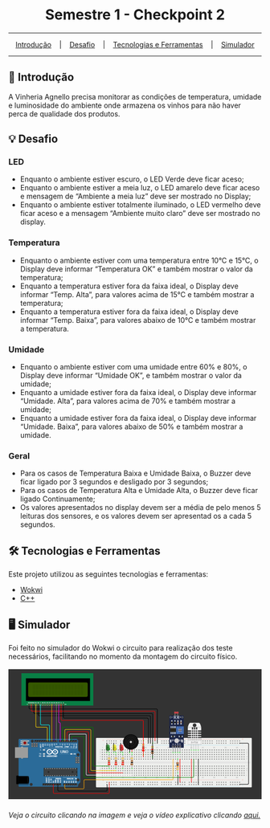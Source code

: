 <h1 align="center">Semestre 1 - Checkpoint 2</h1>

<hr/>

<p align="center">
  <a href="#pushpin-Introdução">Introdução</a>
  &nbsp;&nbsp;&nbsp;|&nbsp;&nbsp;&nbsp;
  <a href="#bulb-Desafio">Desafio</a>
  &nbsp;&nbsp;&nbsp;|&nbsp;&nbsp;&nbsp;
  <a href="#hammer_and_wrench-Tecnologias-e-Ferramentas">Tecnologias e Ferramentas</a>
  &nbsp;&nbsp;&nbsp;|&nbsp;&nbsp;&nbsp;
  <a href="#desktop_computer-Simulador">Simulador</a>
</p>

<hr/>

## :pushpin: Introdução
A Vinheria Agnello precisa monitorar as condições de temperatura, umidade e luminosidade do ambiente onde armazena os vinhos para não haver perca de qualidade dos produtos.

## :bulb: Desafio
### LED
<ul>
  <li>Enquanto o ambiente estiver escuro, o LED Verde deve ficar aceso;</li>
  <li>Enquanto o ambiente estiver a meia luz, o LED amarelo deve ficar aceso e mensagem de “Ambiente a meia luz” deve ser mostrado no Display;</li>
  <li>Enquanto o ambiente estiver totalmente iluminado, o LED vermelho deve ficar aceso e a mensagem “Ambiente muito claro” deve ser mostrado no display.</li>
</ul>

### Temperatura
<ul>
  <li>Enquanto o ambiente estiver com uma temperatura entre 10°C e 15°C, o Display deve informar “Temperatura OK” e também mostrar o valor da temperatura;</li>
  <li>Enquanto a temperatura estiver fora da faixa ideal, o Display deve informar “Temp. Alta”, para valores acima de 15°C e também mostrar a temperatura;</li>
  <li>Enquanto a temperatura estiver fora da faixa ideal, o Display deve informar “Temp. Baixa”, para valores abaixo de 10°C e também mostrar a temperatura.</li>
</ul>

### Umidade
<ul>
  <li>Enquanto o ambiente estiver com uma umidade entre 60% e 80%, o Display deve informar “Umidade OK”, e também mostrar o valor da umidade;</li>
  <li>Enquanto a umidade estiver fora da faixa ideal, o Display deve informar “Umidade. Alta”, para valores acima de 70% e também mostrar a umidade;</li>
  <li>Enquanto a umidade estiver fora da faixa ideal, o Display deve informar “Umidade. Baixa”, para valores abaixo de 50% e também mostrar a umidade.</li>
</ul>

### Geral
<ul>
  <li>Para os casos de Temperatura Baixa e Umidade Baixa, o Buzzer deve ficar ligado por 3 segundos e desligado por 3 segundos;</li>
  <li>Para os casos de Temperatura Alta e Umidade Alta, o Buzzer deve ficar ligado Continuamente;</li>
  <li>Os valores apresentados no display devem ser a média de pelo menos 5 leituras dos sensores, e os valores devem ser apresentad os a cada 5 segundos.</li>
</ul>

## :hammer_and_wrench: Tecnologias e Ferramentas
Este projeto utilizou as seguintes tecnologias e ferramentas:
* [Wokwi](https://wokwi.com/)
* [C++](https://pt.wikipedia.org/wiki/C%2B%2B)

## :desktop_computer: Simulador
Foi feito no simulador do Wokwi o circuito para realização dos teste necessários, facilitando no momento da montagem do circuito físico.
<br/><br/>
<a href="https://wokwi.com/projects/378149597869460481" target="_blank">
  <img src="https://github.com/Rafafaaa-FIAP/EDG-sem1-checkpoint2/blob/main/circuit.png" alt="circuit" />
</a>
<h6>Veja o circuito clicando na imagem e veja o vídeo explicativo clicando <a href="https://youtu.be/6Qi1AvIkv20">aqui.</a></h6>
